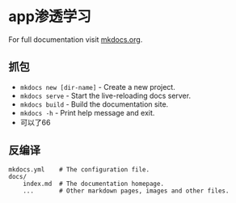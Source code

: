 # app渗透学习

For full documentation visit [mkdocs.org](https://www.mkdocs.org).

## 抓包

* `mkdocs new [dir-name]` - Create a new project.
* `mkdocs serve` - Start the live-reloading docs server.
* `mkdocs build` - Build the documentation site.
* `mkdocs -h` - Print help message and exit.
* 可以了66

## 反编译

    mkdocs.yml    # The configuration file.
    docs/
        index.md  # The documentation homepage.
        ...       # Other markdown pages, images and other files.
